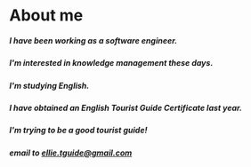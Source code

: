 # About me

##### I have been working as a software engineer.

##### I'm interested in knowledge management these days.

##### I'm studying English.

##### I have obtained an English Tourist Guide Certificate last year.

##### I'm trying to be a good tourist guide!

##### email to ellie.tguide@gmail.com

